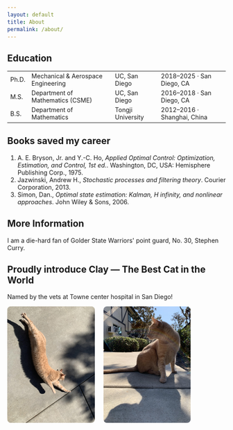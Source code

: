 ```yaml
---
layout: default
title: About
permalink: /about/
---
```

<h2>Education</h2>
<table class="edu-table">
  <tbody>
    <tr>
      <td>Ph.D. </td>
      <td>Mechanical &amp; Aerospace Engineering</td>
      <td>UC, San Diego</td>
      <td>2018–2025 · San Diego, CA</td>
    </tr>
    <tr>
      <td>M.S. </td>
      <td>Department of Mathematics (CSME)</td>
      <td>UC, San Diego</td>
      <td>2016–2018 · San Diego, CA</td>
    </tr>
    <tr>
      <td>B.S. </td>
      <td>Department of Mathematics</td>
      <td>Tongji University</td>
      <td>2012–2016 · Shanghai, China</td>
    </tr>
  </tbody>
</table>

## Books saved my career
<ol>
  <li>
    A. E. Bryson, Jr. and Y.-C. Ho,
      <em>Applied Optimal Control: Optimization, Estimation, and Control, 1st ed.</em>.
    Washington, DC, USA: Hemisphere Publishing Corp., 1975.
  </li>

  <li>
    Jazwinski, Andrew H.,
      <em>Stochastic processes and filtering theory</em>.
    Courier Corporation, 2013.
  </li>

  <li>
    Simon, Dan.,
      <em>Optimal state estimation: Kalman, H infinity, and nonlinear approaches</em>.
    John Wiley & Sons, 2006.
  </li>
</ol>

## More Information
I am a die-hard fan of Golder State Warriors' point guard, No. 30, Stephen Curry.

## Proudly introduce Clay — The Best Cat in the World
Named by the vets at Towne center hospital in San Diego!
<div style="display:flex; gap:20px; flex-wrap:wrap;">
  <img src="/assets/clay.jpg" alt="Clay 1"
       style="width:40%; max-width:500px; border-radius:8px;">
  <img src="/assets/clay-2.jpg" alt="Clay 2"
       style="width:40%; max-width:500px; border-radius:8px;">
</div>

